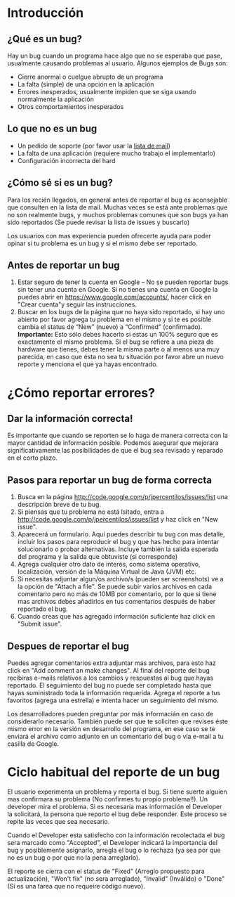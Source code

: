 

# Introducción #

## ¿Qué es un bug? ##

Hay un bug cuando un programa hace algo que no se esperaba que pase, usualmente causando problemas al usuario. Algunos ejemplos de Bugs son:

  * Cierre anormal o cuelgue abrupto de un programa
  * La falta (simple) de una opción en la aplicación
  * Errores inesperados, usualmente impiden que se siga usando normalmente la aplicación
  * Otros comportamientos inesperados

## Lo que no es un bug ##

  * Un pedido de soporte (por favor usar la [lista de mail](http://groups.google.com/group/jpercentilos))
  * La falta de una aplicación (requiere mucho trabajo el implementarlo)
  * Configuración incorrecta del hard

## ¿Cómo sé si es un bug? ##

Para los recién llegados, en general antes de reportar el bug es aconsejable que consulten en la lista de mail. Muchas veces se está ante problemas que no son realmente bugs, y muchos problemas comunes que son bugs ya han sido reportados (Se puede revisar la lista de issues y buscarlo)

Los usuarios con mas experiencia pueden ofrecerte ayuda para poder opinar si tu problema es un bug y si el mismo debe ser reportado.


## Antes de reportar un bug ##

  1. Estar seguro de tener la cuenta en Google – No se pueden reportar bugs sin tener una cuenta en Google. Si no tienes una cuenta en Google la puedes abrir en https://www.google.com/accounts/, hacer click en "Crear cuenta"y seguir las instrucciones.
  1. Buscar en los bugs de la página que no haya sido reportado, si hay uno abierto por favor agrega tu problema en el mismo y si te es posible cambia el status de “New” (nuevo) a “Confirmed” (confirmado).
**Importante:** Esto sólo debes hacerlo si estas un 100% seguro que es exactamente el mismo problema. Si el bug se refiere a una pieza de hardware que tienes, debes tener la misma parte o al menos una muy parecida, en caso que ésta no sea tu situación por favor abre un nuevo reporte y menciona el que ya hayas encontrado.

# ¿Cómo reportar errores? #

## Dar la información correcta! ##

Es importante que cuando se reporten se lo haga de manera correcta con la mayor cantidad de información posible. Podemos asegurar que mejorara significativamente las posibilidades de que el bug sea revisado y reparado en el corto plazo.

## Pasos para reportar un bug de forma correcta ##

  1. Busca en la página http://code.google.com/p/jpercentilos/issues/list una descripción breve de tu bug.
  1. Si piensas que tu problema no está lsitado, entra a http://code.google.com/p/jpercentilos/issues/list y haz click en "New issue".
  1. Aparecerá un formulario. Aquí puedes describir tu bug con mas detalle, incluir los pasos para reproducir el bug y que has hecho para intentar solucionarlo o probar alternativas. Incluye también la salida esperada del programa y la salida que obtuviste (si corresponde)
  1. Agrega cualquier otro dato de interés, como sistema operativo, localización, versión de la Máquina Virtual de Java (JVM) etc.
  1. Si necesitas adjuntar algun/os archivo/s (pueden ser screenshots) ve a la opción de "Attach a file". Se puede subir varios archivos en cada comentario pero no más de 10MB por comentario, por lo que si tiene mas archivos debes añadirlos en tus comentarios después de haber reportado el bug.
  1. Cuando creas que has agregado información suficiente haz click en "Submit issue".

## Despues de reportar el bug ##

Puedes agregar comentarios extra adjuntar mas archivos, para esto haz click en "Add comment an make changes". Al final del reporte del bug recibiras e-mails relativos a los cambios y respuestas al bug que hayas reportado. El seguimiento del bug no puede ser completado hasta que hayas suministrado toda la información requerida. Agrega el reporte a tus favoritos (agrega una estrella) e intenta hacer un seguimiento del mismo.

Los desarrolladores pueden preguntar por más informacián en caso de considerarlo necesario. También puede ser que te soliciten que revises éste mismo error en la versión en desarrollo del programa, en ese caso se te enviará el archivo como adjunto en un comentario del bug o vía e-mail a tu casilla de Google.

# Ciclo habitual del reporte de un bug #

El usuario experimenta un problema y reporta el bug. Si tiene suerte alguien mas confirmara su problema (No confirmes tu propio problema!!). Un developer mira el problema. Si es necesaria mas información el Developer la solicitará, la persona que reporto el bug debe responder. Este proceso se repite las veces que sea necesario.

Cuando el Developer esta satisfecho con la información recolectada el bug sera marcado como "Accepted", el Developer indicará la importancia del bug y posiblemente asignarlo, arregla el bug o lo rechaza (ya sea por que no es un bug o por que no la pena arreglarlo).

El reporte se cierra con el status de "Fixed" (Arreglo propuesto para actualización), "Won't fix" (no sera arreglado), "Invalid" (Inválido) o "Done" (Si es una tarea que no requeire código nuevo).